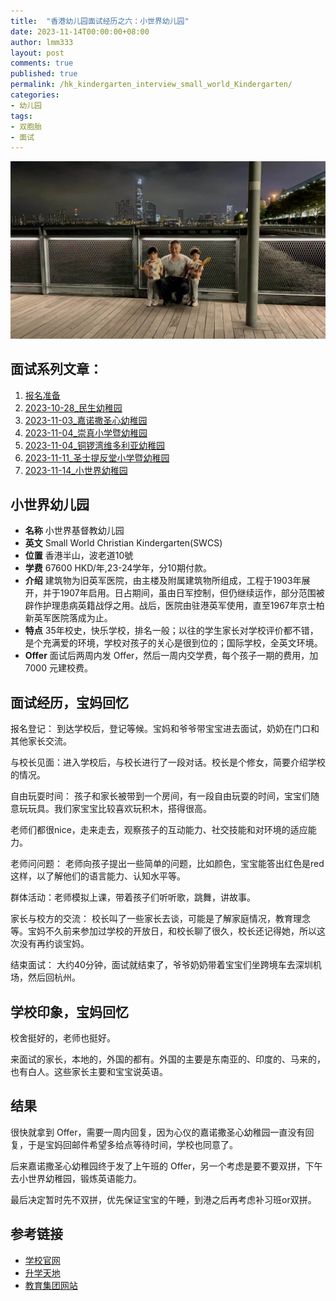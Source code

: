 ```yaml
---
title:  "香港幼儿园面试经历之六：小世界幼儿园"
date: 2023-11-14T00:00:00+08:00
author: lmm333
layout: post
comments: true
published: true
permalink: /hk_kindergarten_interview_small_world_Kindergarten/
categories:
- 幼儿园
tags:
- 双胞胎
- 面试
---
```

![01_grandpa.jpeg](../images/2023-11-14-hk_kindergarten_interview/01_grandpa.jpeg)

## 面试系列文章：
<!--more-->

1. [报名准备]()
2. [2023-10-28_民生幼稚园]()
3. [2023-11-03_嘉诺撒圣心幼稚园](/hk_kindergarten_interview_Sacred_Heart_Canossian_Kindergarten)
4. [2023-11-04_崇真小学暨幼稚园](/hk_kindergarten_interview_Tsung_Tsin_Primary_School_Kindergarten)
5. [2023-11-04_铜锣湾维多利亚幼稚园](/hk_kindergarten_interview_Causeway_Bay_Victoria_Kindergarten)
6. [2023-11-11_圣士提反堂小学暨幼稚园](/hk_kindergarten_interview_san_stephine_church_kindergarten)
7. [2023-11-14_小世界幼稚园](/hk_kindergarten_interview_small_world_Kindergarten)

## 小世界幼儿园

- **名称** 小世界基督教幼儿园
- **英文** Small World Christian Kindergarten(SWCS)
- **位置** 香港半山，波老道10號
- **学费** 67600 HKD/年,23-24学年，分10期付款。
- **介绍** 建筑物为旧英军医院，由主楼及附属建筑物所组成，工程于1903年展开，并于1907年启用。日占期间，虽由日军控制，但仍继续运作，部分范围被辟作护理患病英籍战俘之用。战后，医院由驻港英军使用，直至1967年京士柏新英军医院落成为止。
- **特点** 35年校史，快乐学校，排名一般；以往的学生家长对学校评价都不错，是个充满爱的环境，学校对孩子的关心是很到位的；国际学校，全英文环境。
- **Offer** 面试后两周内发 Offer，然后一周内交学费，每个孩子一期的费用，加 7000 元建校费。

## 面试经历，宝妈回忆
报名登记： 到达学校后，登记等候。宝妈和爷爷带宝宝进去面试，奶奶在门口和其他家长交流。

与校长见面：进入学校后，与校长进行了一段对话。校长是个修女，简要介绍学校的情况。

自由玩耍时间： 孩子和家长被带到一个房间，有一段自由玩耍的时间，宝宝们随意玩玩具。我们家宝宝比较喜欢玩积木，搭得很高。

老师们都很nice，走来走去，观察孩子的互动能力、社交技能和对环境的适应能力。

老师问问题： 老师向孩子提出一些简单的问题，比如颜色，宝宝能答出红色是red这样，以了解他们的语言能力、认知水平等。

群体活动：老师模拟上课，带着孩子们听听歌，跳舞，讲故事。

家长与校方的交流： 校长叫了一些家长去谈，可能是了解家庭情况，教育理念等。宝妈不久前来参加过学校的开放日，和校长聊了很久，校长还记得她，所以这次没有再约谈宝妈。

结束面试： 大约40分钟，面试就结束了，爷爷奶奶带着宝宝们坐跨境车去深圳机场，然后回杭州。

## 学校印象，宝妈回忆
校舍挺好的，老师也挺好。

来面试的家长，本地的，外国的都有。外国的主要是东南亚的、印度的、马来的，也有白人。这些家长主要和宝宝说英语。

## 结果
很快就拿到 Offer，需要一周内回复，因为心仪的嘉诺撒圣心幼稚园一直没有回复，于是宝妈回邮件希望多给点等待时间，学校也同意了。

后来嘉诺撒圣心幼稚园终于发了上午班的 Offer，另一个考虑是要不要双拼，下午去小世界幼稚园，锻炼英语能力。

最后决定暂时先不双拼，优先保证宝宝的午睡，到港之后再考虑补习班or双拼。

## 参考链接
- [学校官网](https://smallworld.edu.hk/)
- [升学天地](https://www.schooland.hk/kg/swck)
- [教育集团网站](https://www.generations.edu.hk/school/small-world-christian-kindergarten/)